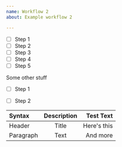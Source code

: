 ```yaml
---
name: Workflow 2
about: Example workflow 2

---
```


- [ ] Step 1
- [ ] Step 2
- [ ] Step 3
- [ ] Step 4
- [ ] Step 5

Some other stuff

- [ ] Step 1
- [ ] Step 2


| Syntax      | Description | Test Text     |
| :---        |    :----:   |          ---: |
| Header      | Title       | Here's this   |
| Paragraph   | Text        | And more      |
